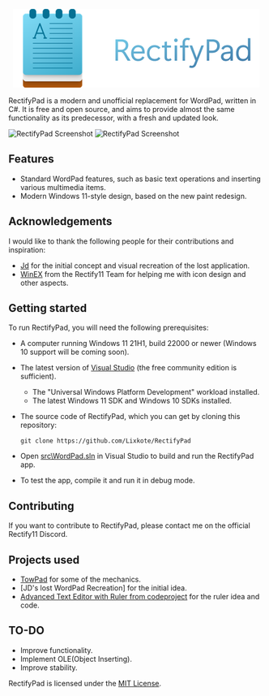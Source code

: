<p align="center">
    <img src="https://raw.githubusercontent.com/Lixkote/RectifyPad/master/logo.png">
</p>

RectifyPad is a modern and unofficial replacement for WordPad, written in C#. It is free and open source, and aims to provide almost the same functionality as its predecessor, with a fresh and updated look.

![RectifyPad Screenshot](https://github.com/Lixkote/WordPad11/blob/main/darkpreview.png)
![RectifyPad Screenshot](https://github.com/Lixkote/WordPad11/blob/main/lightpreview.png)

## Features
- Standard WordPad features, such as basic text operations and inserting various multimedia items.
- Modern Windows 11-style design, based on the new paint redesign.

## Acknowledgements
I would like to thank the following people for their contributions and inspiration:
 - [Jd](https://github.com/Jd-1206) for the initial concept and visual recreation of the lost application.
 - [WinEX](https://github.com/WinExperiments) from the Rectify11 Team for helping me with icon design and other aspects.

## Getting started
To run RectifyPad, you will need the following prerequisites:
- A computer running Windows 11 21H1, build 22000 or newer (Windows 10 support will be coming soon).
- The latest version of [Visual Studio](https://developer.microsoft.com/en-us/windows/downloads) (the free community edition is sufficient).
  - The "Universal Windows Platform Development" workload installed.
  - The latest Windows 11 SDK and Windows 10 SDKs installed.


- The source code of RectifyPad, which you can get by cloning this repository:
    ```
    git clone https://github.com/Lixkote/RectifyPad
    ```

- Open [src\WordPad.sln](/src/WordPad.sln) in Visual Studio to build and run the RectifyPad app.
- To test the app, compile it and run it in debug mode.

## Contributing
If you want to contribute to RectifyPad, please contact me on the official Rectify11 Discord.

## Projects used
 - [TowPad](https://github.com/itsWindows11/TowPad) for some of the mechanics.
 - [JD's lost WordPad Recreation] for the initial idea.
 - [Advanced Text Editor with Ruler from codeproject](https://www.codeproject.com/Articles/22783/Advanced-Text-Editor-with-Ruler) for the ruler idea and code.

## TO-DO
  - Improve functionality.
  - Implement OLE(Object Inserting).
  - Improve stability.
  
RectifyPad is licensed under the [MIT License](./LICENSE).
